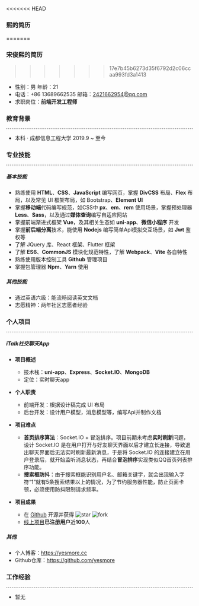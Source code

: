 <<<<<<< HEAD
### 熙的简历
=======
### 宋俊熙的简历
>>>>>>> 17e7b45b6273d35f6792d2c06ccaa993fd3a1413

- 性别：男                                        年龄：21   
- 电话：+86 13689662535            邮箱：2421662954@qq.com
- 求职岗位：**前端开发工程师**



### 教育背景

<div style='border-bottom: 1px dashed #666666'></div>

- 本科 · 成都信息工程大学             2019.9 ~ 至今



### 专业技能

<div style='border-bottom: 1px dashed #666666'></div>

##### 基本技能

- 熟练使用 **HTML**、**CSS**、**JavaScript** 编写网页，掌握 **DivCSS** 布局、**Flex** 布局，以及常见 UI 框架布局，如 Bootstrap、**Element UI**
- 掌握**移动端**代码编写规范，如CSS中 **px**、**em**、**rem** 使用场景，掌握预处理器 **Less**、**Sass**，以及通过**媒体查询**编写自适应网站
- 掌握前端渐进式框架 **Vue**，及其相关生态如 **uni-app**、**微信小程序** 开发
- 掌握**前后端分离**技术，能使用 **Nodejs** 编写简单Api模拟交互场景，如 **Jwt** 鉴权等
- 了解 JQuery 库、React 框架、Flutter 框架
- 了解 **ES6**、**CommonJS** 模块化规范特性，了解 **Webpack**、**Vite** 各自特性
- 熟练使用版本控制工具 **Github** 管理项目
- 掌握包管理器 **Npm**、**Yarn** 使用 

##### 其他技能

- 通过英语六级：能流畅阅读英文文档
- 志愿精神：两年社区志愿者经验



### 个人项目

<div style='border-bottom: 1px dashed #666666'></div>

##### iTalk社交聊天App

- **项目概述**
  - 技术栈：**uni-app**、**Express**、**Socket.IO**、**MongoDB** 
  - 定位：实时聊天app
- **个人职责**
  - 前端开发：根据设计稿完成 UI 布局
  - 后台开发：设计用户模型，消息模型等，编写Api并制作文档
- **项目难点**
  - **首页排序算法**：Socket.IO + 冒泡排序。项目前期未考虑**实时刷新**问题，设计 Socket.IO 是在用户打开与好友聊天界面以后才建立长连接，导致退出聊天界面后无法实时刷新最新消息，于是将 Socket.IO 的连接建立在用户登录后，就开始监听消息状态，再结合**冒泡排序**实现类似QQ首页列表排序功能。
  - **搜索框防抖**：由于搜索框能识别用户名、邮箱关键字，就会出现输入字符“1”就有5条搜索结果以上的情况，为了节约服务器性能，防止页面卡顿，必须使用防抖限制请求频率。

- **项目成果**
  - 在 [Github](https://github.com/yesmore/italk-uniapp) 开源并获得 <img src="https://img.shields.io/github/stars/yesmore/italk-uniapp.svg" alt="star"/> <img src="https://img.shields.io/github/forks/yesmore/italk-uniapp" alt="fork"/>
  - [线上项目](http://italk.aoau.top/)**已注册用户**近**100**人

##### 其他

- 个人博客：https://yesmore.cc
- Github仓库：https://github.com/yesmore



### 工作经验

<div style='border-bottom: 1px dashed #666666'></div>

- 暂无






